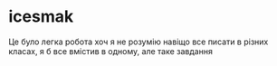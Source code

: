 # icesmak
Це було легка робота хоч я не розумію навіщо все писати в різних класах, я б все вмістив в одному, але таке завдання